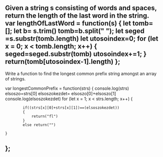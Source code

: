 Given a string s consisting of words and spaces, return the length of the last word in the string.
var lengthOfLastWord = function(s) {
    let tomb= [];
    let b= s.trim()
    tomb=b.split(" ");
    let seged =s.substr(tomb.length)
    let utosoindex=0;
    for (let x = 0; x < tomb.length; x++) {
        seged=seged.substr(tomb)
        utosoindex+=1;
    }
    return(tomb[utosoindex-1].length)
};
-------------------------------
Write a function to find the longest common prefix string amongst an array of strings.

var longestCommonPrefix = function(strs) {
    console.log(strs)
    elsoszo=strs[0]
    elsoszokezdet= elsoszo[0]+elsoszo[1]
    console.log(elsoszokezdet)
    for (let x = 1; x < strs.length; x++) {

            if((strs[x][0]+strs[x][1])==(elsoszokezdet))
            {
                return("fl")
            }
            else return("")
        
    }

};
-------------------------------
